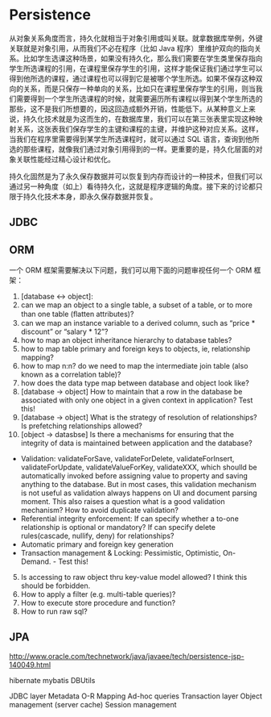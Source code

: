 # Persistence

从对象关系角度而言，持久化就相当于对象引用或叫关联。就拿数据库举例，外键关联就是对象引用，从而我们不必在程序（比如 Java 程序）里维护双向的指向关系。比如学生选课这种场景，如果没有持久化，那么我们需要在学生类里保存指向学生所选课程的引用，在课程里保存学生的引用，这样才能保证我们通过学生可以得到他所选的课程，通过课程也可以得到它是被哪个学生所选。如果不保存这种双向的关系，而是只保存一种单向的关系，比如只在课程里保存学生的引用，则当我们需要得到一个学生所选课程的时候，就需要遍历所有课程以得到某个学生所选的那些，这不是我们所想要的，因这回造成额外开销，性能低下。从某种意义上来说，持久化技术就是为这而生的，在数据库里，我们可以在第三张表里实现这种映射关系，这张表我们保存学生的主键和课程的主键，并维护这种对应关系。这样，当我们在程序里需要得到某学生所选课程时，就可以通过 SQL 语言，查询到他所选的那些课程，就像我们通过对象引用得到的一样。更重要的是，持久化层面的对象关联性能经过精心设计和优化。

持久化固然是为了永久保存数据并可以恢复到内存而设计的一种技术，但我们可以通过另一种角度（如上）看待持久化，这就是程序逻辑的角度。接下来的讨论都只限于持久化技术本身，即永久保存数据并恢复。

## JDBC

## ORM

一个 ORM 框架需要解决以下问题，我们可以用下面的问题审视任何一个 ORM 框架：

1. [database <-> object]:
 1. can we map an object to a single table, a subset of a table, or to more than one table (ﬂatten attributes)?
 2. can we map an instance variable to a derived column, such as “price * discount” or “salary * 12”?
 3. how to map an object inheritance hierarchy to database tables?
 4. how to map table primary and foreign keys to objects, ie, relationship mapping?
 5. how to map n:n? do we need to map the intermediate join table (also known as a correlation table)?
 6. how does the data type map between database and object look like?
2. [database -> object] How to maintain that a row in the database be associated with only one object in a given context in application? Test this!
3. [database -> object] What is the strategy of resolution of relationships? Is prefetching relationships allowed?
4. [object -> datasbse] Is there a mechanisms for ensuring that the integrity of data is maintained between application and the database?
 - Validation: validateForSave, validateForDelete, validateForInsert, validateForUpdate, validateValueForKey, validateXXX, which shoulld be automatically invoked before assigning value to property and saving anything to the database. But in most cases, this validation mechanism is not useful as validation always happens on UI and document parsing moment. This also raises a question what is a good validation mechanism? How to avoid duplicate validation?
 - Referential integrity enforcement: If can specify whether a to-one relationship is optional or mandatory? If can specify delete rules(cascade, nullify, deny) for relationships?
 - Automatic primary and foreign key generation
 - Transaction management & Locking: Pessimistic, Optimistic, On-Demand. - Test this!
5. Is accessing to raw object thru key-value model allowed? I think this should be forbidden.
6. How to apply a filter (e.g. multi-table queries)?
7. How to execute store procedure and function?
8. How to run raw sql?

## JPA

http://www.oracle.com/technetwork/java/javaee/tech/persistence-jsp-140049.html

hibernate
mybatis
DBUtils

JDBC layer
Metadata
O-R Mapping 
Ad-hoc queries
Transaction layer
Object management (server cache)
Session management
